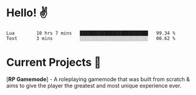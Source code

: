 # Hello! ✌️

<!--START_SECTION:waka-->
```text
Lua        10 hrs 7 mins   █████████████████████████   99.34 % 
Text       3 mins          ░░░░░░░░░░░░░░░░░░░░░░░░░   00.62 % 
```
<!--END_SECTION:waka-->

# Current Projects 🎨
[**RP Gamemode**] - A roleplaying gamemode that was built from scratch & aims to give the player the greatest and most unique experience ever.
